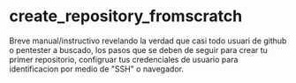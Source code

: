# create_repository_fromscratch
Breve manual/instructivo revelando la verdad que casi todo usuari de github o pentester a buscado, los pasos que se deben de seguir para crear tu primer repositorio, configruar tus credenciales de usuario para identificacion por medio de "SSH" o navegador.
